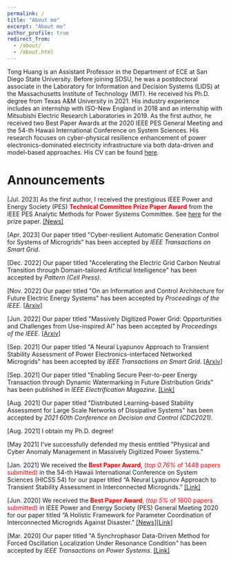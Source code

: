 ```yaml
---
permalink: /
title: "About me"
excerpt: "About me"
author_profile: true
redirect_from: 
  - /about/
  - /about.html
---
```

Tong Huang is an Assistant Professor in the Department of ECE at San Diego State University. Before joining SDSU, he was a postdoctoral associate in the Laboratory for Information and Decision Systems (LIDS) at the Massachusetts Institute of Technology (MIT). He received his Ph.D. degree from Texas A&M University in 2021. His industry experience includes an internship with ISO-New England in 2018 and an internship with Mitsubishi Electric Research Laboratories in 2019. As the first author, he received two Best Paper Awards at the 2020 IEEE PES General Meeting and the 54-th Hawaii International Conference on System Sciences. His research focuses on cyber-physical resilience enhancement of power electronics-dominated electricity infrastructure via both data-driven and model-based approaches. His CV can be found [here](https://thuang-power.github.io/files/cv_tong.pdf).


Announcements
=====

<!-- <span style="color:blue">My research group has <span style="color:#AA6C39">**one fully funded Ph.D. position**</span>. If you are interested in joining my research group, please email your CV and transcript to "thuang7 AT sdsu DOT edu"</span> -->

[Jul. 2023] As the first author, I received the prestigious IEEE Power and Energy Society (PES) <span style="color:red">**Technical Committee Prize Paper Award**</span> from the IEEE PES Analytic Methods for Power Systems Committee. See [here](https://ieeexplore.ieee.org/document/9559389) for the prize paper. [[News]](https://www.engineering.sdsu.edu/news/2023/_files/ece-professor-ieee-power-and-energy-society-2023)

[Apr. 2023] Our paper titled "Cyber-resilient Automatic Generation Control for Systems of Microgrids" has been accepted by *IEEE Transactions on Smart Grid*.

[Dec. 2022] Our paper titled "Accelerating the Electric Grid Carbon Neutral Transition through Domain-tailored Artificial Intelligence" has been accepted by *Pattern (Cell Press)*.

[Nov. 2022] Our paper titled "On an Information and Control Architecture for Future Electric Energy Systems" has been accepted by *Proceedings of the IEEE*. [[Arxiv](https://arxiv.org/pdf/2206.00160.pdf)]

[Jun. 2022] Our paper titled "Massively Digitized Power Grid: Opportunities and Challenges from Use-inspired AI" has been accepted by *Proceedings of the IEEE*. [[Arxiv](https://arxiv.org/pdf/2205.05180.pdf)]

[Sep. 2021] Our paper titled "A Neural Lyapunov Approach to Transient Stability Assessment of Power Electronics-interfaced Networked Microgrids" has been accepted by *IEEE Transactions on Smart Grid*. [[Arxiv](https://arxiv.org/pdf/2012.01333.pdf)]

[Sep. 2021] Our paper titled "Enabling Secure Peer-to-peer Energy Transaction through Dynamic Watermarking in Future Distribution Grids" has been published in *IEEE Electrification Magazine*. [[Link]](https://ieeexplore.ieee.org/document/9528341)

[Aug. 2021] Our paper titled "Distributed Learning-based Stability Assessment for Large Scale Networks of Dissipative Systems" has been accepted by *2021 60th Conference on Decision and Control (CDC2021)*.

[Aug. 2021] I obtain my Ph.D. degree!

[May 2021] I've successfully defended my thesis entitled "Physical and Cyber Anomaly Management in Massively Digitized Power Systems."

[Jan. 2021] We received the <span style="color:red">**Best Paper Award**, (*top 0.76%* of 1448 papers submitted)</span> in the 54-th Hawaii International Conference on System Sciences (HICSS 54) for our paper titled “A Neural Lyapunov Approach to Transient Stability Assessment in Interconnected Microgrids.” [[Link]](https://hicss.hawaii.edu/best-papers/)

[Jun. 2020] We received the <span style="color:red">**Best Paper Award**, (*top 5%* of 1600 papers submitted)</span> in IEEE Power and Energy Society (PES) General Meeting 2020 for our paper titled “A Holistic Framework for Parameter Coordination of Interconnected Microgrids Against Disaster.” [[News]](https://engineering.tamu.edu/news/2020/09/research-team-receives-best-paper-award-at-flagship-conference.html)[[Link]](https://ieeexplore.ieee.org/abstract/document/9281628)

[Mar. 2020] Our paper titled "A Synchrophasor Data-Driven Method for Forced Oscillation Localization Under Resonance Condition" has been accepted by *IEEE Transactions on Power Systems*. [[Link]](https://ieeexplore.ieee.org/abstract/document/9043670)

